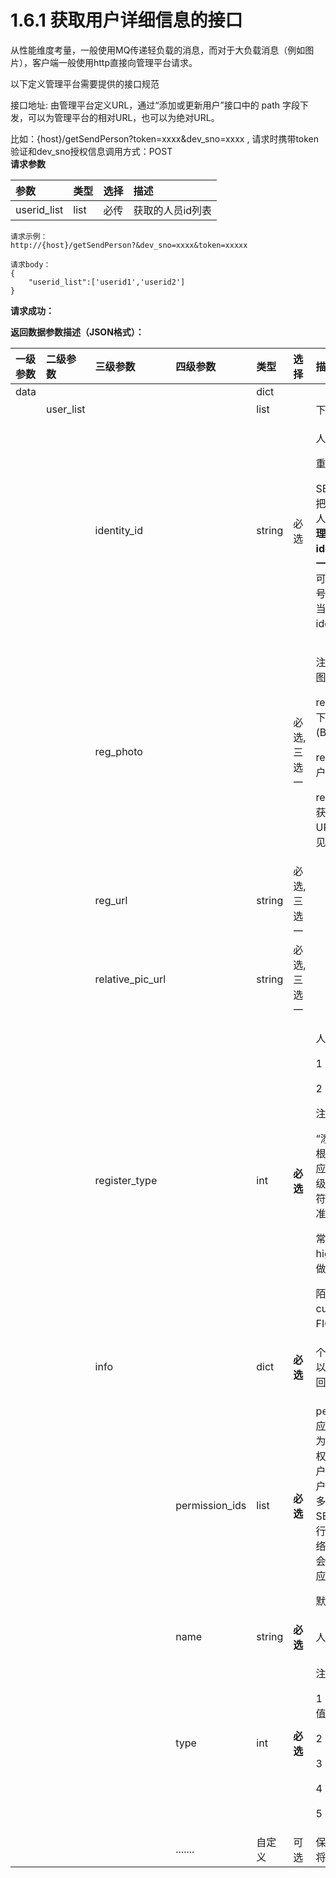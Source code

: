 # 1.6.1 获取用户详细信息的接口

从性能维度考量，一般使用MQ传递轻负载的消息，而对于大负载消息（例如图片），客户端一般使用http直接向管理平台请求。

以下定义管理平台需要提供的接口规范

接口地址: 由管理平台定义URL，通过“添加或更新用户”接口中的 path 字段下发，可以为管理平台的相对URL，也可以为绝对URL。

比如：{host}/getSendPerson?token=xxxx&dev\_sno=xxxx , 请求时携带token验证和dev\_sno授权信息调用方式：POST  
**请求参数**

| 参数 | 类型 | 选择 | 描述 |
| :--- | :--- | :--- | :--- |
| userid\_list | list | 必传 | 获取的人员id列表 |

```text
请求示例：
http://{host}/getSendPerson?&dev_sno=xxxx&token=xxxxx

请求body：
{
    "userid_list":['userid1','userid2']
}
```

**请求成功：**

**返回数据参数描述（JSON格式）：**

<table>
  <thead>
    <tr>
      <th style="text-align:left">&#x4E00;&#x7EA7;&#x53C2;&#x6570;</th>
      <th style="text-align:left">&#x4E8C;&#x7EA7;&#x53C2;&#x6570;</th>
      <th style="text-align:left">&#x4E09;&#x7EA7;&#x53C2;&#x6570;</th>
      <th style="text-align:left">&#x56DB;&#x7EA7;&#x53C2;&#x6570;</th>
      <th style="text-align:left">&#x7C7B;&#x578B;</th>
      <th style="text-align:left">&#x9009;&#x62E9;</th>
      <th style="text-align:left">&#x63CF;&#x8FF0;</th>
    </tr>
  </thead>
  <tbody>
    <tr>
      <td style="text-align:left">data</td>
      <td style="text-align:left"></td>
      <td style="text-align:left"></td>
      <td style="text-align:left"></td>
      <td style="text-align:left">dict</td>
      <td style="text-align:left"></td>
      <td style="text-align:left"></td>
    </tr>
    <tr>
      <td style="text-align:left"></td>
      <td style="text-align:left">user_list</td>
      <td style="text-align:left"></td>
      <td style="text-align:left"></td>
      <td style="text-align:left">list</td>
      <td style="text-align:left"></td>
      <td style="text-align:left">&#x4E0B;&#x53D1;&#x4EBA;&#x5458;&#x5217;&#x8868;</td>
    </tr>
    <tr>
      <td style="text-align:left"></td>
      <td style="text-align:left"></td>
      <td style="text-align:left">identity_id</td>
      <td style="text-align:left"></td>
      <td style="text-align:left">string</td>
      <td style="text-align:left">&#x5FC5;&#x9009;</td>
      <td style="text-align:left">
        <p>&#x4EBA;&#x5458;&#x7F16;&#x53F7;&#x3002;</p>
        <p>&#x91CD;&#x8981;&#xFF1A;</p>
        <p>SE3 AI&#x8FF7;&#x4F60;&#x673A;&#x4F1A;&#x628A;&#x6B64;&#x7F16;&#x53F7;&#x7528;&#x4E8E;&#x552F;&#x4E00;&#x4EBA;&#x5458;&#x6807;&#x8BC6;&#xFF0C;&#x6240;&#x4EE5;<b>&#x7BA1;&#x7406;&#x5E73;&#x53F0;&#x9700;&#x8981;&#x4FDD;&#x8BC1;identity_id&#x7684;&#x552F;&#x4E00;&#x6027;</b>&#x3002;&#x5728;&#x5E94;&#x7528;&#x4E2D;&#xFF0C;&#x53EF;&#x4EE5;&#x7528;&#x5DE5;&#x53F7;&#xFF0C;&#x624B;&#x673A;&#x53F7;&#x7801;&#x6216;&#x8005;&#x8EAB;&#x4EFD;&#x8BC1;&#x53F7;&#x5F53;&#x4F5C;
          identity_id&#x3002;</p>
      </td>
    </tr>
    <tr>
      <td style="text-align:left"></td>
      <td style="text-align:left"></td>
      <td style="text-align:left">reg_photo</td>
      <td style="text-align:left"></td>
      <td style="text-align:left"></td>
      <td style="text-align:left">&#x5FC5;&#x9009;, &#x4E09;&#x9009;&#x4E00;</td>
      <td style="text-align:left">
        <p>&#x6CE8;&#x518C;&#x4EBA;&#x5458;&#x56FE;&#x7247;&#x6216;&#x8005;&#x56FE;&#x7247;&#x83B7;&#x53D6;&#x5730;&#x5740;&#xFF1A;</p>
        <p>reg_photo&#xFF1A;&#x76F4;&#x63A5;&#x4E0B;&#x53D1;&#x7528;&#x6237;&#x7167;&#x7247;(BASE64&#x7F16;&#x7801;&#xFF09;</p>
        <p>reg_url&#xFF1A;&#x83B7;&#x53D6;&#x7528;&#x6237;&#x7167;&#x7247;&#x7684;&#x7EDD;&#x5BF9;URL</p>
        <p>relative_pic_url&#xFF1A;&#x83B7;&#x53D6;&#x7167;&#x7247;&#x7684;&#x76F8;&#x5BF9;URL&#xFF0C;&#x7EC4;&#x5408;&#x65B9;&#x5F0F;&#x53C2;&#x89C1;&#x201C;URL&#x7EC4;&#x5408;&#x201D;&#x7AE0;&#x8282;</p>
      </td>
    </tr>
    <tr>
      <td style="text-align:left"></td>
      <td style="text-align:left"></td>
      <td style="text-align:left">reg_url</td>
      <td style="text-align:left"></td>
      <td style="text-align:left">string</td>
      <td style="text-align:left">&#x5FC5;&#x9009;, &#x4E09;&#x9009;&#x4E00;</td>
      <td style="text-align:left"></td>
    </tr>
    <tr>
      <td style="text-align:left"></td>
      <td style="text-align:left"></td>
      <td style="text-align:left">relative_pic_url</td>
      <td style="text-align:left"></td>
      <td style="text-align:left">string</td>
      <td style="text-align:left">&#x5FC5;&#x9009;, &#x4E09;&#x9009;&#x4E00;</td>
      <td style="text-align:left"></td>
    </tr>
    <tr>
      <td style="text-align:left"></td>
      <td style="text-align:left"></td>
      <td style="text-align:left">register_type</td>
      <td style="text-align:left"></td>
      <td style="text-align:left">int</td>
      <td style="text-align:left"><b>&#x5FC5;&#x9009;</b>
      </td>
      <td style="text-align:left">
        <p>&#x4EBA;&#x5458;&#x6CE8;&#x518C;&#x65B9;&#x5F0F;&#xFF1A;</p>
        <p>1&#xFF1A;&#x5E38;&#x89C4;&#x4EBA;&#x5458;&#x4E0B;&#x53D1;</p>
        <p>2&#xFF1A;&#x964C;&#x751F;&#x4EBA;&#x4E0B;&#x53D1;</p>
        <p>&#x6CE8;&#x610F;&#xFF1A;</p>
        <p>&#x201C;&#x6DFB;&#x52A0;&#x4EBA;&#x5458;&#x201D;&#x547D;&#x4EE4;&#x4F1A;&#x6839;&#x636E;&#x8BE5;&#x5B57;&#x6BB5;&#x9009;&#x62E9;&#x76F8;&#x5E94;&#x7684;&#x56FE;&#x7247;&#x8D28;&#x91CF;&#x68C0;&#x6D4B;&#x7EA7;&#x522B;&#xFF0C;&#x6765;&#x5224;&#x65AD;&#x662F;&#x5426;&#x7B26;&#x5408;&#x7167;&#x7247;&#x5165;&#x5E93;&#x6807;&#x51C6;&#x3002;</p>
        <p>&#x5E38;&#x89C4;&#x4EBA;&#x5458;&#xFF1A; &#x4F7F;&#x7528; high &#x7EA7;&#x522B;
          FIQA &#x505A;&#x5165;&#x5E93;&#x628A;&#x5173;</p>
        <p>&#x964C;&#x751F;&#x4EBA;&#xFF1A;&#x4F7F;&#x7528; custom &#x7EA7;&#x522B;
          FIQA &#x505A;&#x5165;&#x5E93;&#x628A;&#x5173;</p>
      </td>
    </tr>
    <tr>
      <td style="text-align:left"></td>
      <td style="text-align:left"></td>
      <td style="text-align:left">info</td>
      <td style="text-align:left"></td>
      <td style="text-align:left">dict</td>
      <td style="text-align:left"><b>&#x5FC5;&#x9009;</b>
      </td>
      <td style="text-align:left">&#x4E2A;&#x4EBA;&#x5176;&#x4ED6;&#x4FE1;&#x606F;&#xFF0C;&#x53EF;&#x4EE5;&#x901A;&#x8FC7;&#x67E5;&#x8BE2;&#x4FE1;&#x606F;&#x8FD4;&#x56DE;</td>
    </tr>
    <tr>
      <td style="text-align:left"></td>
      <td style="text-align:left"></td>
      <td style="text-align:left"></td>
      <td style="text-align:left">permission_ids</td>
      <td style="text-align:left">list</td>
      <td style="text-align:left"><b>&#x5FC5;&#x9009;</b>
      </td>
      <td style="text-align:left">
        <p>permission_id&#x5BF9;&#x5E94;&#x7BA1;&#x7406;&#x5E73;&#x53F0;&#x7684;&#x6982;&#x5FF5;&#x4E3A;&#x6743;&#x9650;&#x7EC4;&#xFF0C;&#x5373;&#x540C;&#x4E00;&#x6743;&#x9650;&#x7EC4;&#x4E0B;&#x7684;&#x6240;&#x6709;&#x7528;&#x6237;&#x7684;&#x96C6;&#x5408;&#x3002;&#x6BCF;&#x4E2A;&#x7528;&#x6237;&#x5E94;&#x5F53;&#x5C5E;&#x4E8E;&#x4E00;&#x4E2A;&#x6216;&#x591A;&#x4E2A;&#x6743;&#x9650;&#x7EC4;&#x3002;&#x5728;SE3
          AI&#x8FF7;&#x4F60;&#x673A;&#x8FDB;&#x884C;&#x6DFB;&#x52A0;&#x95F8;&#x673A;&#x5934;&#x6216;&#x7F51;&#x7EDC;&#x6444;&#x50CF;&#x5934;&#x64CD;&#x4F5C;&#x65F6;&#xFF0C;&#x4F1A;&#x7ED1;&#x5B9A;&#x6743;&#x9650;&#x7EC4;&#x5230;&#x5BF9;&#x5E94;&#x524D;&#x7AEF;&#x8BBE;&#x5907;&#x4E0A;&#x3002;</p>
        <p>&#x9ED8;&#x8BA4;&#x4E3A;[&#x201C;0&#x201D;] &#x3002;</p>
      </td>
    </tr>
    <tr>
      <td style="text-align:left"></td>
      <td style="text-align:left"></td>
      <td style="text-align:left"></td>
      <td style="text-align:left">name</td>
      <td style="text-align:left">string</td>
      <td style="text-align:left"><b>&#x5FC5;&#x9009;</b>
      </td>
      <td style="text-align:left">&#x4EBA;&#x5458;&#x540D;&#x79F0;</td>
    </tr>
    <tr>
      <td style="text-align:left"></td>
      <td style="text-align:left"></td>
      <td style="text-align:left"></td>
      <td style="text-align:left">type</td>
      <td style="text-align:left">int</td>
      <td style="text-align:left"><b>&#x5FC5;&#x9009;</b>
      </td>
      <td style="text-align:left">
        <p>&#x6CE8;&#x518C;&#x7528;&#x6237;&#x7C7B;&#x578B;&#xFF1A;</p>
        <p>1&#xFF1A;&#x5458;&#x5DE5;&#xFF08;&#x9ED8;&#x8BA4;&#x503C;&#xFF09;</p>
        <p>2&#xFF1A;&#x8BBF;&#x5BA2;</p>
        <p>3&#xFF1A;&#x9ED1;&#x540D;&#x5355;</p>
        <p>4&#xFF1A;&#x964C;&#x751F;&#x4EBA;</p>
        <p>5&#xFF1A;VIP</p>
      </td>
    </tr>
    <tr>
      <td style="text-align:left"></td>
      <td style="text-align:left"></td>
      <td style="text-align:left"></td>
      <td style="text-align:left">.......</td>
      <td style="text-align:left">&#x81EA;&#x5B9A;&#x4E49;</td>
      <td style="text-align:left">&#x53EF;&#x9009;</td>
      <td style="text-align:left">&#x4FDD;&#x7559;&#x6B64;&#x5B57;&#x6BB5;&#x6765;&#x7528;&#x4E8E;&#x5C06;&#x6765;&#x6269;&#x5C55;&#x4F7F;&#x7528;&#x3002;</td>
    </tr>
  </tbody>
</table>